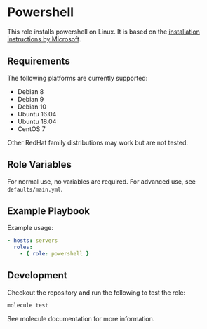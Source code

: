 Powershell
=========

This role installs powershell on Linux. It is based on the [installation instructions by Microsoft](https://docs.microsoft.com/nl-nl/powershell/scripting/install/installing-powershell-core-on-linux?view=powershell-7).

Requirements
------------

The following platforms are currently supported:

- Debian 8
- Debian 9
- Debian 10
- Ubuntu 16.04
- Ubuntu 18.04
- CentOS 7

Other RedHat family distributions may work but are not tested.

Role Variables
--------------

For normal use, no variables are required. For advanced use, see `defaults/main.yml`.

Example Playbook
----------------

Example usage:

```yaml
- hosts: servers
  roles:
    - { role: powershell }
```

Development
-----------

Checkout the repository and run the following to test the role:

```bash
molecule test
```

See molecule documentation for more information.
